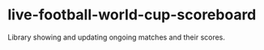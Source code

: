 # live-football-world-cup-scoreboard
Library showing and updating ongoing matches and their scores.
